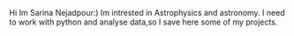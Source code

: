 Hi Im Sarina Nejadpour:)
Im intrested in Astrophysics and astronomy.
I need to work with python and analyse data,so I save  here some of my projects.

